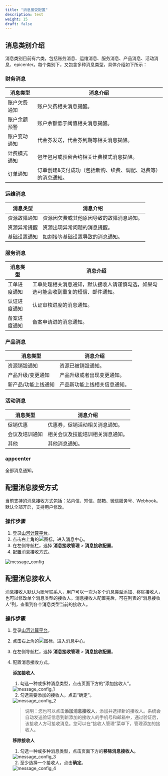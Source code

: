 ```yaml
---
title: "消息接受配置"
description: test
weight: 15
draft: false
---
```


## 消息类别介绍

消息类别目前有六类，包括账务消息、运维消息、服务消息、产品消息、活动消息、epicenter。每个类别下，又包含多种消息类型，具体介绍如下所示：

### 财务消息

| 消息类型     | 消息介绍                                                     |
| ------------ | ------------------------------------------------------------ |
| 账户欠费通知 | 账户欠费相关消息提醒。                                       |
| 账户余额预警 | 账户余额低于阈值相关消息提醒。                               |
| 账户变动通知 | 代金券发送，代金券到期等相关消息提醒。                       |
| 计费模式通知 | 包年包月或预留合约相关计费模式消息提醒。                     |
| 订单通知     | 订单创建&支付成功（包括新购、续费、调配、退费等）的消息通知。 |

### 运维消息

| 消息类型     | 消息介绍                                 |
| ------------ | ---------------------------------------- |
| 资源故障通知 | 资源因欠费或其他原因导致的故障消息通知。 |
| 资源异常提醒 | 资源出现异常问题的消息提醒。             |
| 基础设置通知 | 如割接等基础设置导致的消息通知。         |

### 服务消息

| 消息类型     | 消息介绍                                                     |
| ------------ | ------------------------------------------------------------ |
| 工单进度通知 | 工单处理相关消息通知，默认接收人请谨慎勾选，如果勾选可能会收到重复的短信、邮件通知。 |
| 认证进度通知 | 认证审核进度的消息通知。                                     |
| 备案进度通知 | 备案申请进的消息通知。                                       |

### 产品消息

| 消息类型            | 消息介绍                     |
| ------------------- | ---------------------------- |
| 资源销毁通知        | 资源已被销毁通知。           |
| 产品升级/变更通知   | 产品升级或者出现变更通知。   |
| 新产品/功能上线通知 | 产品新功能上线相关信息通知。 |

### 活动消息

| 消息类型       | 消息介绍                         |
| -------------- | -------------------------------- |
| 促销优惠       | 优惠券，促销活动相关消息通知。   |
| 会议及培训通知 | 相关会议及技能培训相关消息通知。 |
| 其他           | 其他消息通知。                   |

### appcenter

全部消息通知。

## 配置消息接受方式

当前支持的消息接收方式包括：站内信、短信、邮箱、微信服务号、Webhook。默认全部开启，支持用户修改。

### 操作步骤

1. 登录[山河计算平台](https://console.shanhe.com/login)。
2. 点击右上角的![](../../_images/notification-bell.png)图标，进入消息中心。
3. 在左侧导航栏，选择 **消息接收管理** > **消息接收配置**。
4. 配置消息接收方式。

<img src="../../_images/message_config.png" alt="message_config" style="zoom:100%;" />

## 配置消息接收人

消息接收人默认为账号联系人，用户可以一次为多个消息类型添加、移除接收人，也可以修改单个消息类型的接收人。消息接收人配置完后，可在列表的“消息接收人”列，查看到各个消息类型当前的接收人。

### 操作步骤

1. 登录[山河计算平台](https://console.shanhe.com/login)。

2. 点击右上角的![](../../_images/notification-bell.png)图标，进入消息中心。

3. 在左侧导航栏，选择 **消息接收管理** > **消息接收配置**。

4. 配置消息接收方式。

   **添加接收人**

   1. 勾选一种或多种消息类型，点击页面下方的“添加接收人”。

   <img src="../../_images/message_config_1.png" alt="message_config_1" style="zoom:100%;" />

   2. 勾选需要添加的接收人，点击“确定”。

   <img src="../../_images/message_config_2.png" alt="message_config_2" style="zoom:100%;" />

   > 说明：您也可以点击**添加消息接收人**，添加并选择新的接收人。系统会自动发送验证信息到新添加的接收人的手机号和邮箱中，通过验证后，该接收人方可接收消息。您可以在“接收人管理”菜单下，管理添加的接收人。

   **移除接收人**

   1. 勾选一种或多种消息类型，点击页面下方的**移除消息接收人**。

   <img src="../../_images/message_config_3.png" alt="message_config_3" style="zoom:100%;" />

   2. 至少选择一个接收人，点击**确定**。

   <img src="../../_images/message_config_4.png" alt="message_config_4" style="zoom:100%;" />

   

